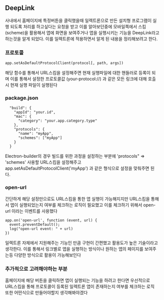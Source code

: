 ## DeepLink
사내에서 홈페이지에 특정버튼을 클릭했을때 일렉트론으로 만든 설치형 프로그램이 실행 되도록 처리를 하고싶다는 요청을 받고 이를 알아보던중에 모바일쪽에서 스킴(scheme)을 활용해서 앱에 화면을 보여주거나 앱을 실행시키는 기능을 DeepLink라고 하는것을 알게 되었다. 이를 일렉트론에 적용하면서 알게 된 내용을 정리해보려고 한다.


### 프로토콜
```
app.setAsDefaultProtocolClient(protocol[, path, args]) 
```
해당 함수를 통해서 URL스킴을 설정해주면 현재 실행파일에 대한 핸들러로 등록이 되며 이를 통해서 설정한 프로토콜값 (your-protocol://) 과 같은 모든 링크에 대해 호출시 현재 실행 파일이 실행된다


### package.json 
```
  "build": {
    "appId": "your.id",
    "mac": {
      "category": "your.app.category.type"
    },
    "protocols": {
      "name": "myApp",
      "schemes": ["myApp"]
    }
  }
```
Electron-builder의 경우 빌드를 위한 과정을 설정하는 부분에 'protocols" => 'schemes' 사용할 URL스킴을 설정해주고 app.setAsDefaultProtocolClient('myApp') 과 같은 형식으로 설정을 맞춰주면 된다.


### open-url
간단하게 해당 설정만으로도 URL스킴을 통한 앱 실행이 가능해지지만 URL스킴을 통해서 앱이 실행되었는지 여부를 체크하는 로직이 필요했고 이를 체크하기 위해서 
open-url 이라는 이벤트를 사용했다

```
app.on('open-url', function (event, url) {
  event.preventDefault();
  log("open-url event: " + url)
})
```

일렉트론 자체에서 지원해주는 기능인 만큼 구현이 간편했고 활용도가 높은 기술이라고 생각한다. 이를 통해서 링크별로 앱을 실행하는 방식이나 원하는 앱의 페이지를 보여주는등 다양한 방식으로 활용이 가능해보인다


### 추가적으로 고려해야하는 부분
홈페이지에 해당 버튼을 클릭하면 앱이 실행되는 기능을 하려고 한다면 우선적으로 URL스킴을 통해 프로토콜이 등록된 일렉트론 앱이 존재하는지 여부를 체크하는 로직 또한 어떤식으로 만들어야할지 생각해봐야겠다